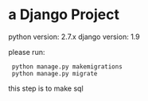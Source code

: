 # a Django Project 

python version: 2.7.x
django version: 1.9

please run:
```
 python manage.py makemigrations
 python manage.py migrate
```
this step is to make sql

